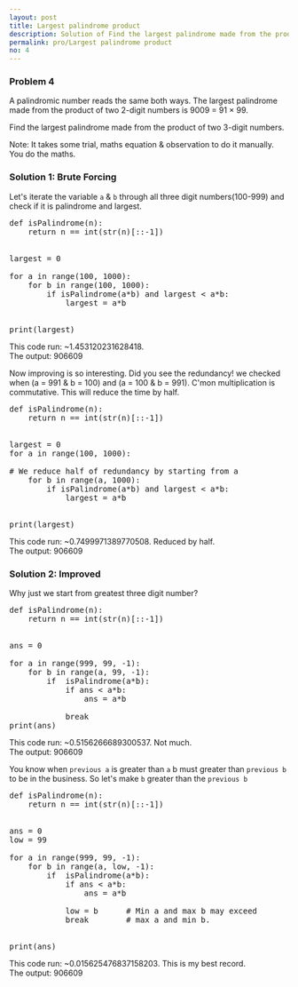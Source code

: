 ```yaml
---
layout: post
title: Largest palindrome product
description: Solution of Find the largest palindrome made from the product of two 3-digit numbers.
permalink: pro/Largest palindrome product
no: 4
---
```


<div  class="problem">
<h3>Problem 4 </h3>
<p>A palindromic number reads the same both ways. The largest palindrome made from the product of two 2-digit numbers is 9009 = 91 × 99.
</p><p>Find the largest palindrome made from the product of two 3-digit numbers.</p>
</div>

<p>Note: It takes some trial, maths equation & observation to do it manually. You do the maths.</p>
<h3>Solution 1: Brute Forcing</h3>
<p>Let's iterate the variable <code>a</code> & <code>b</code> through all three digit numbers(100-999) and check if it is palindrome and largest.</p>

<div class="highlight"><pre><span></span><span class="k">def</span> <span class="nf">isPalindrome</span><span class="p">(</span><span class="n">n</span><span class="p">):</span>
    <span class="k">return</span> <span class="n">n</span> <span class="o">==</span> <span class="nb">int</span><span class="p">(</span><span class="nb">str</span><span class="p">(</span><span class="n">n</span><span class="p">)[::</span><span class="o">-</span><span class="mi">1</span><span class="p">])</span>
<br><br><span class="n">largest</span> <span class="o">=</span> <span class="mi">0</span>
<br><span class="k">for</span> <span class="n">a</span> <span class="ow">in</span> <span class="nb">range</span><span class="p">(</span><span class="mi">100</span><span class="p">,</span> <span class="mi">1000</span><span class="p">):</span>
    <span class="k">for</span> <span class="n">b</span> <span class="ow">in</span> <span class="nb">range</span><span class="p">(</span><span class="mi">100</span><span class="p">,</span> <span class="mi">1000</span><span class="p">):</span>
        <span class="k">if</span> <span class="n">isPalindrome</span><span class="p">(</span><span class="n">a</span><span class="o">*</span><span class="n">b</span><span class="p">)</span> <span class="ow">and</span> <span class="n">largest</span> <span class="o">&lt;</span> <span class="n">a</span><span class="o">*</span><span class="n">b</span><span class="p">:</span>
            <span class="n">largest</span> <span class="o">=</span> <span class="n">a</span><span class="o">*</span><span class="n">b</span>
<br><br><span class="k">print</span><span class="p">(</span><span class="n">largest</span><span class="p">)</span>
</pre></div>

<p>This code run: ~<span class="red">1.453120231628418</span>.
<br>The output: <span  class="answer"> 906609</span></p>

<p>Now improving is so interesting.
Did you see the redundancy! we checked when (a = 991 & b = 100) and (a = 100 & b = 991). C'mon multiplication is commutative.
This will reduce the time by half.</p>

<div class="highlight"><pre><span></span><span class="k">def</span> <span class="nf">isPalindrome</span><span class="p">(</span><span class="n">n</span><span class="p">):</span>
    <span class="k">return</span> <span class="n">n</span> <span class="o">==</span> <span class="nb">int</span><span class="p">(</span><span class="nb">str</span><span class="p">(</span><span class="n">n</span><span class="p">)[::</span><span class="o">-</span><span class="mi">1</span><span class="p">])</span>
<br><br><span class="n">largest</span> <span class="o">=</span> <span class="mi">0</span>
<span class="k">for</span> <span class="n">a</span> <span class="ow">in</span> <span class="nb">range</span><span class="p">(</span><span class="mi">100</span><span class="p">,</span> <span class="mi">1000</span><span class="p">):</span>
    <br><span class="c1"># We reduce half of redundancy by starting from a</span>
    <span class="k">for</span> <span class="n">b</span> <span class="ow">in</span> <span class="nb">range</span><span class="p">(</span><span class="n">a</span><span class="p">,</span> <span class="mi">1000</span><span class="p">):</span>  
        <span class="k">if</span> <span class="n">isPalindrome</span><span class="p">(</span><span class="n">a</span><span class="o">*</span><span class="n">b</span><span class="p">)</span> <span class="ow">and</span> <span class="n">largest</span> <span class="o">&lt;</span> <span class="n">a</span><span class="o">*</span><span class="n">b</span><span class="p">:</span>
            <span class="n">largest</span> <span class="o">=</span> <span class="n">a</span><span class="o">*</span><span class="n">b</span>
<br><br><span class="k">print</span><span class="p">(</span><span class="n">largest</span><span class="p">)</span>
</pre></div>

<p>This code run: ~<span class="red">0.7499971389770508</span>. Reduced by half.
<br>The output: <span  class="answer"> 906609</span></p>

<h3>Solution 2: Improved</h3>
<p>Why just we start from greatest three digit number?</p>

<div class="highlight"><pre><span></span><span class="k">def</span> <span class="nf">isPalindrome</span><span class="p">(</span><span class="n">n</span><span class="p">):</span>
    <span class="k">return</span> <span class="n">n</span> <span class="o">==</span> <span class="nb">int</span><span class="p">(</span><span class="nb">str</span><span class="p">(</span><span class="n">n</span><span class="p">)[::</span><span class="o">-</span><span class="mi">1</span><span class="p">])</span>
<br><br><span class="n">ans</span> <span class="o">=</span> <span class="mi">0</span>
<br><span class="k">for</span> <span class="n">a</span> <span class="ow">in</span> <span class="nb">range</span><span class="p">(</span><span class="mi">999</span><span class="p">,</span> <span class="mi">99</span><span class="p">,</span> <span class="o">-</span><span class="mi">1</span><span class="p">):</span>
    <span class="k">for</span> <span class="n">b</span> <span class="ow">in</span> <span class="nb">range</span><span class="p">(</span><span class="n">a</span><span class="p">,</span> <span class="mi">99</span><span class="p">,</span> <span class="o">-</span><span class="mi">1</span><span class="p">):</span>
        <span class="k">if</span>  <span class="n">isPalindrome</span><span class="p">(</span><span class="n">a</span><span class="o">*</span><span class="n">b</span><span class="p">):</span>
            <span class="k">if</span> <span class="n">ans</span> <span class="o">&lt;</span> <span class="n">a</span><span class="o">*</span><span class="n">b</span><span class="p">:</span>
                <span class="n">ans</span> <span class="o">=</span> <span class="n">a</span><span class="o">*</span><span class="n">b</span>
<br>            <span class="k">break</span>
<span class="k">print</span><span class="p">(</span><span class="n">ans</span><span class="p">)</span>
</pre></div>

<p>This code run: ~<span class="red">0.5156266689300537</span>. Not much.
<br>The output: <span  class="answer"> 906609</span></p>

<p>You know when <code>previous a</code> is greater than <code>a</code> b must greater than <code>previous b</code> to be in the business. So let's make <code>b</code> greater than the <code>previous b</code></p>

<div class="highlight"><pre><span></span><span class="k">def</span> <span class="nf">isPalindrome</span><span class="p">(</span><span class="n">n</span><span class="p">):</span>
    <span class="k">return</span> <span class="n">n</span> <span class="o">==</span> <span class="nb">int</span><span class="p">(</span><span class="nb">str</span><span class="p">(</span><span class="n">n</span><span class="p">)[::</span><span class="o">-</span><span class="mi">1</span><span class="p">])</span>
<br><br><span class="n">ans</span> <span class="o">=</span> <span class="mi">0</span>
<span class="n">low</span> <span class="o">=</span> <span class="mi">99</span>
<br><span class="k">for</span> <span class="n">a</span> <span class="ow">in</span> <span class="nb">range</span><span class="p">(</span><span class="mi">999</span><span class="p">,</span> <span class="mi">99</span><span class="p">,</span> <span class="o">-</span><span class="mi">1</span><span class="p">):</span>
    <span class="k">for</span> <span class="n">b</span> <span class="ow">in</span> <span class="nb">range</span><span class="p">(</span><span class="n">a</span><span class="p">,</span> <span class="n">low</span><span class="p">,</span> <span class="o">-</span><span class="mi">1</span><span class="p">):</span>
        <span class="k">if</span>  <span class="n">isPalindrome</span><span class="p">(</span><span class="n">a</span><span class="o">*</span><span class="n">b</span><span class="p">):</span>
            <span class="k">if</span> <span class="n">ans</span> <span class="o">&lt;</span> <span class="n">a</span><span class="o">*</span><span class="n">b</span><span class="p">:</span>
                <span class="n">ans</span> <span class="o">=</span> <span class="n">a</span><span class="o">*</span><span class="n">b</span>
<br>            <span class="n">low</span> <span class="o">=</span> <span class="n">b</span>      <span class="c1"># Min a and max b may exceed</span>
            <span class="k">break</span>        <span class="c1"># max a and min b. </span>
<br><br><span class="k">print</span><span class="p">(</span><span class="n">ans</span><span class="p">)</span>
</pre></div>

<p>This code run: ~<span class="red">0.015625476837158203</span>. This is my best record.
<br>The output: <span  class="answer"> 906609</span></p>
